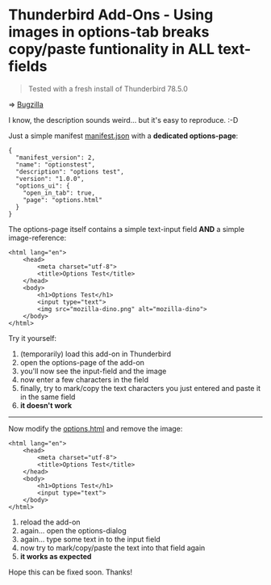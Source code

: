 # Thunderbird Add-Ons - Using images in options-tab breaks copy/paste funtionality in ALL text-fields
> Tested with a fresh install of Thunderbird 78.5.0

=> [Bugzilla](https://bugzilla.mozilla.org/show_bug.cgi?id=1678057)

I know, the description sounds weird... but it's easy to reproduce. :-D

Just a simple manifest [manifest.json](manifest) with a **dedicated options-page**:
```
{
  "manifest_version": 2,
  "name": "optionstest",
  "description": "options test",
  "version": "1.0.0",
  "options_ui": {
    "open_in_tab": true,
    "page": "options.html"
  }
}
```

The options-page itself contains a simple text-input field **AND** a simple image-reference:
```
<html lang="en">
    <head>
        <meta charset="utf-8">
        <title>Options Test</title>
    </head>
    <body>
    	<h1>Options Test</h1>
    	<input type="text">
    	<img src="mozilla-dino.png" alt="mozilla-dino">
    </body>
</html>
```

Try it yourself:

1. (temporarily) load this add-on in Thunderbird
1. open the options-page of the add-on
1. you'll now see the input-field and the image
1. now enter a few characters in the field
1. finally, try to mark/copy the text characters you just entered and paste it in the same field
1. **it doesn't work**

---

Now modify the [options.html](options.html) and remove the image:
```
<html lang="en">
    <head>
        <meta charset="utf-8">
        <title>Options Test</title>
    </head>
    <body>
    	<h1>Options Test</h1>
    	<input type="text">
    </body>
</html>
```

1. reload the add-on
2. again... open the options-dialog
3. again... type some text in to the input field
4. now try to mark/copy/paste the text into that field again
5. **it works as expected**

Hope this can be fixed soon.
Thanks!
